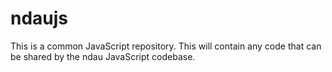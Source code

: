 # ndaujs
This is a common JavaScript repository. This will contain any code that can be shared by the ndau JavaScript codebase.

